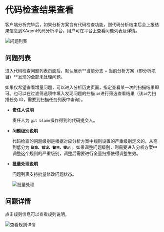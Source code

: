 # 代码检查结果查看

客户端分析完毕后，如果分析方案含有代码检查功能，则代码分析结束后会上报结果信息到XAgent代码分析平台，用户可在平台上查看问题列表及详情。

![问题列表](../../../images/codelint_01.png)

## 问题列表

进入代码检查问题列表页面后，默认展示**当前分支 + 当前分析方案（即分析项目）**发现的全部未处理问题。

如果仅希望查看增量问题，可以进入分析历史页面，指定查看某一次的扫描结果即可。也可以在过滤筛选项中填入发现问题的扫描 `id`进行筛选查看结果（该`id`为扫描任务 ID，需要到扫描任务列表中查询）。

- **责任人说明**

  责任人为 `git blame`操作得到的代码提交人。

- **问题级别说明**

  代码检查的问题级别是根据对应分析方案中规则设置的严重级别定义的，从高到低分为 **`致命、错误、警告、提示`** 。如果调整问题级别，则需要进入分析方案中调整这个规则的严重级别，调整后需要进行全量扫描使得调整生效。

- **批量处理说明**

  问题列表支持批量修改问题状态。

  ![批量处理](../../../images/codelint_02.png)

## 问题详情

点击规则信息可以查看规则说明。

![查看规则详情](../../../images/codelint_03.png)

